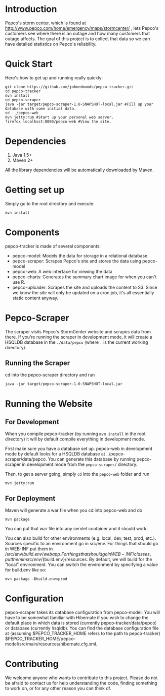 # Introduction

Pepco's storm center, which is found at http://www.pepco.com/home/emergency/maps/stormcenter/ , lets Pepco's customers see where there is an outage and how many customers that outage affects.  The goal of this project is to collect that data so we can have detailed statistics on Pepco's reliability.

# Quick Start

Here's how to get up and running really quickly:

    git clone https://github.com/johnedmonds/pepco-tracker.git
    cd pepco-tracker
    mvn install
    cd pepco-scraper
    java -jar target/pepco-scraper-1.0-SNAPSHOT-local.jar #Fill up your database with some initial data.
    cd ../pepco-web
    mvn jetty:run #Start up your personal web server.
    firefox localhost:8080/pepco-web #View the site.

# Dependencies

1. Java 1.5+
2. Maven 2+

All the library dependencies will be automatically downloaded by Maven.

# Getting set up

Simply go to the root directory and execute

    mvn install

# Components

pepco-tracker is made of several components:

* pepco-model: Models the data for storage in a relational database.
* pepco-scraper: Scrapes Pepco's site and stores the data using pepco-model
* pepco-web: A web interface for viewing the data
* pepco-charts: Generates the summary chart image for when you can't use R.
* pepco-uploader: Scrapes the site and uploads the content to S3.  Since we know the site will only be updated on a cron job, it's all essentially static content anyway.

# Pepco-Scraper

The scraper visits Pepco's StormCenter website and scrapes data from there.  If you're running the scraper in development mode, it will create a HSQLDB database in the `./data/pepco` (where `.` is the current working directory).

## Running the Scraper

cd into the pepco-scraper directory and run

    java -jar target/pepco-scraper-1.0-SNAPSHOT-local.jar

# Running the Website

## For Development

When you compile pepco-tracker (by running `mvn install` in the root directory) it will by default compile everything in development mode.

First make sure you have a database set up.  pepco-web in development mode by default looks for a HSQLDB database at ../pepco-scraper/data/pepco.  You can generate this database by running pepco-scraper in development mode from the `pepco-scraper/` directory.

Then, to get a server going, simply `cd` into the `pepco-web` folder and run

    mvn jetty:run

## For Deployment

Maven will generate a war file when you cd into pepco-web and do

    mvn package

You can put that war file into any servlet container and it should work.

You can also build for other environments (e.g. local, dev, test, prod, etc.).  Sources specific to an environment go in src/env.  For things that should go in WEB-INF put them in /src/env/${build.env}/webapp.  For things that should go in WEB-INF/classes, put them in src/env/${build.env}/resources.  By default, we will build for the "local" environment.  You can switch the environment by specifying a value for build.env like so:

    mvn package -Dbuild.env=prod

# Configuration

pepco-scraper takes its database configuration from pepco-model.  You will have to be somewhat familiar with Hibernate if you wish to change the default place in which data is stored (currently pepco-tracker/data/pepco) or database (currently hsqldb).  You can find the database configuration file at (assuming $PEPCO_TRACKER_HOME refers to the path to pepco-tracker) $PEPCO_TRACKER_HOME/pepco-model/src/main/resources/hibernate.cfg.xml.

# Contributing

We welcome anyone who wants to contribute to this project.  Please do not be afraid to contact us for help understanding the code, finding something to work on, or for any other reason you can think of.
